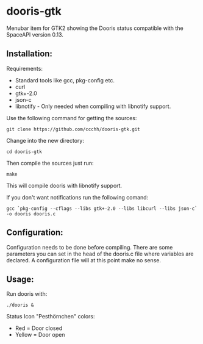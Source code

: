 dooris-gtk
==========

Menubar item for GTK2 showing the Dooris status compatible with the SpaceAPI version 0.13.

Installation:
-------------

Requirements:

- Standard tools like gcc, pkg-config etc.
- curl
- gtk+-2.0
- json-c
- libnotify - Only needed when compiling with libnotify support.

Use the following command for getting the sources:

    git clone https://github.com/ccchh/dooris-gtk.git

Change into the new directory:

    cd dooris-gtk

Then compile the sources just run:

    make

This will compile dooris with libnotify support.

If you don't want notifications run the following comand:

    gcc `pkg-config --cflags --libs gtk+-2.0 --libs libcurl --libs json-c` -o dooris dooris.c

Configuration:
--------------

Configuration needs to be done before compiling. There are some parameters you can set in the head of the dooris.c file where variables are declared. A configuration file will at this point make no sense.

Usage:
------

Run dooris with:

    ./dooris & 

Status Icon "Pesthörnchen" colors:

- Red = Door closed
- Yellow = Door open

